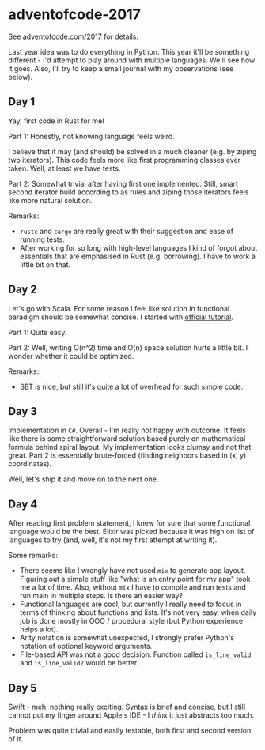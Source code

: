 # adventofcode-2017
See [adventofcode.com/2017](http://adventofcode.com/2017) for details.

Last year idea was to do everything in Python.
This year it'll be something different - I'd attempt to play around with multiple languages.
We'll see how it goes. Also, I'll try to keep a small journal with my observations (see below).

## Day 1
Yay, first code in Rust for me!

Part 1:
Honestly, not knowing language feels weird.

I believe that it may (and should) be solved in a much cleaner (e.g. by ziping two iterators). This code feels more like first programming classes ever taken. Well, at least we have tests.

Part 2:
Somewhat trivial after having first one implemented. Still, smart second iterator build according to as rules and ziping those iterators feels like more natural solution.

Remarks:
- `rustc` and `cargo` are really great with their suggestion and ease of running tests.
- After working for so long with high-level languages I kind of forgot about essentials that are emphasised in Rust (e.g. borrowing). I have to work a little bit on that.


## Day 2
Let's go with Scala. For some reason I feel like solution in functional paradigm should be somewhat concise. I started with [official tutorial](https://www.scala-lang.org/documentation/getting-started-sbt-track/getting-started-with-scala-and-sbt-on-the-command-line.html).

Part 1: Quite easy.

Part 2: Well, writing O(n^2) time and O(n) space solution hurts a little bit. I wonder whether it could be optimized.

Remarks:
- SBT is nice, but still it's quite a lot of overhead for such simple code.

## Day 3
Implementation in `C#`. Overall - I'm really not happy with outcome. It feels like there is some straightforward solution based purely on mathematical formula behind spiral layout. My implementation looks clumsy and not that great. Part 2 is essentially brute-forced (finding neighbors based in (x, y) coordinates).

Well, let's ship it and move on to the next one.

## Day 4
After reading first problem statement, I knew for sure that some functional language would be the best. Elixir was picked because it was high on list of languages to try (and, well, it's not my first attempt at writing it).

Some remarks:
- There seems like I wrongly have not used `mix` to generate app layout. Figuring out a simple stuff like "what is an entry point for my app" took me a lot of time. Also, without `mix` I have to compile and run tests and run main in multiple steps. Is there an easier way?
- Functional languages are cool, but currently I really need to focus in terms of thinking about functions and lists. It's not very easy, when daily job is done mostly in OOO / procedural style (but Python experience helps a lot).
- Arity notation is somewhat unexpected, I strongly prefer Python's notation of optional keyword arguments.
- File-based API was not a good decision. Function called `is_line_valid` and `is_line_valid2` would be better.

## Day 5
Swift - meh, nothing really exciting. Syntax is brief and concise, but I still cannot put my finger around Apple's IDE - I _think_ it just abstracts too much.

Problem was quite trivial and easily testable, both first and second version of it.
